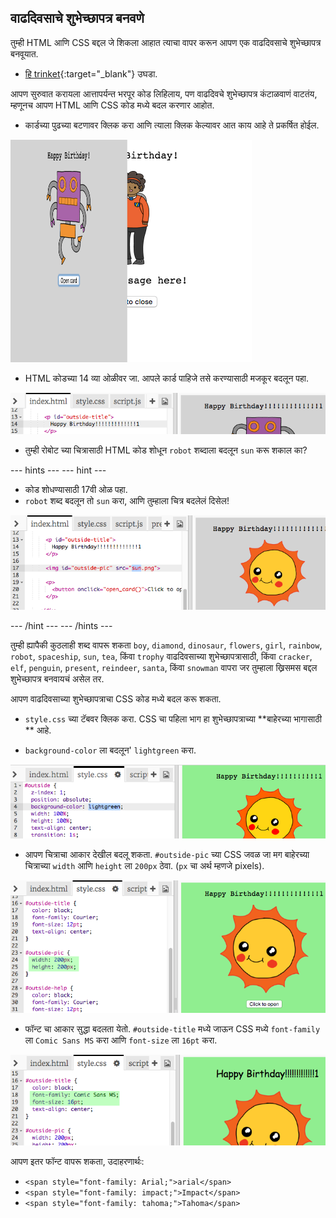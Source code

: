 ## वाढदिवसाचे शुभेच्छापत्र बनवणे

तुम्ही HTML आणि CSS बद्दल जे शिकला आहात त्याचा वापर करून आपण एक वाढदिवसाचे शुभेच्छापत्र बनवूयात.

+ [हि trinket](https://trinket.io/html/b33e4f4ca8){:target="_blank"} उघडा.

आपण सुरुवात करायला आत्तापर्यन्त भरपूर कोड लिहिलाय, पण वाढदिवचे शुभेच्छापत्र कंटाळवाणं वाटतंय, म्हणूनच आपण HTML आणि CSS कोड मध्ये बदल करणार आहोत.

+ कार्डच्या पुढच्या बटणावर क्लिक करा आणि त्याला क्लिक केल्यावर आत काय आहे ते प्रकर्षित होईल.

![screenshot](images/birthday-click.png)

+ HTML कोडच्या 14 व्या ओळीवर जा. आपले कार्ड पाहिजे तसे करण्यासाठी मजकूर बदलून पहा.

![screenshot](images/birthday-card-html.png)

+ तुम्ही रोबोट च्या चित्रासाठी HTML कोड शोधून `robot` शब्दाला बदलून `sun` करू शकाल का?

--- hints ---
--- hint ---

+ कोड शोधण्यासाठी 17वी ओळ पहा.
+ `robot` शब्द बदलून तो `sun` करा, आणि तुम्हाला चित्र बदलेलं दिसेल!

![screenshot](images/birthday-card-sun.png)

--- /hint ---
--- /hints ---

तुम्ही ह्यापैकी कुठलाही शब्द वापरू शकता `boy`, `diamond`, `dinosaur`, `flowers`, `girl`, `rainbow`, `robot`, `spaceship`, `sun`, `tea`, किंवा `trophy` वाढदिवसाच्या शुभेच्छापत्रासाठी, किंवा `cracker`, `elf`, `penguin`, `present`, `reindeer`, `santa`, किंवा `snowman` वापरा जर तुम्हाला ख्रिसमस बद्दल शुभेच्छापत्र बनवायचं असेल तर.

आपण वाढदिवसाच्या शुभेच्छापत्राचा CSS कोड मध्ये बदल करू शकता.

+ `style.css` च्या टॅबवर क्लिक करा. CSS चा पहिला भाग हा शुभेच्छापत्राच्या **बाहेरच्या भागासाठी ** आहे.

+ `background-color` ला बदलून' `lightgreen` करा.

![screenshot](images/birthday-card-outside.png)

+ आपण चित्राचा आकार देखील बदलू शकता. `#outside-pic` च्या CSS जवळ जा मग बाहेरच्या चित्राच्या `width` आणि `height` ला `200px` ठेवा. (`px` चा अर्थ म्हणजे pixels).

![screenshot](images/birthday-card-size.png)

+ फॉन्ट चा आकार सुद्धा बदलता येतो. `#outside-title` मध्ये जाऊन CSS मध्ये `font-family` ला `Comic Sans MS` करा आणि `font-size` ला `16pt` करा.

![screenshot](images/birthday-card-font.png)

आपण इतर फॉन्ट वापरू शकता, उदाहरणार्थः:

+ `<span style="font-family: Arial;">arial</span>`
+ `<span style="font-family: impact;">Impact</span>`
+ `<span style="font-family: tahoma;">Tahoma</span>`